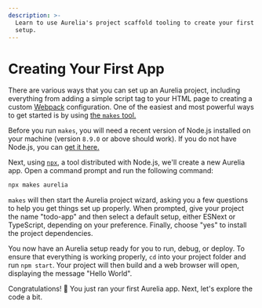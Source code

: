 ```yaml
---
description: >-
  Learn to use Aurelia's project scaffold tooling to create your first project
  setup.
---
```


# Creating Your First App

There are various ways that you can set up an Aurelia project, including everything from adding a simple script tag to your HTML page to creating a custom [Webpack](https://github.com/aurelia/aurelia/tree/master/packages/webpack-loader) configuration. One of the easiest and most powerful ways to get started is by using [the `makes` tool.](https://github.com/aurelia/new)

Before you run `makes`, you will need a recent version of Node.js installed on your machine \(version `8.9.0` or above should work\). If you do not have Node.js, you can [get it here.](https://nodejs.org/en/)

Next, using [`npx`](https://medium.com/@maybekatz/introducing-npx-an-npm-package-runner-55f7d4bd282b), a tool distributed with Node.js, we'll create a new Aurelia app. Open a command prompt and run the following command:

```bash
npx makes aurelia
```

`makes` will then start the Aurelia project wizard, asking you a few questions to help you get things set up properly. When prompted, give your project the name "todo-app" and then select a default setup, either ESNext or TypeScript, depending on your preference. Finally, choose "yes" to install the project dependencies.

You now have an Aurelia setup ready for you to run, debug, or deploy. To ensure that everything is working properly, `cd` into your project folder and run `npm start`. Your project will then build and a web browser will open, displaying the message "Hello World".

Congratulations! 🎊 You just ran your first Aurelia app. Next, let's explore the code a bit.

